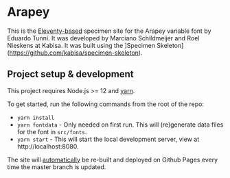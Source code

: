 # Arapey

This is the [Eleventy-based](https://www.11ty.dev/) specimen site for the Arapey variable font by Eduardo Tunni. It was developed by Marciano Schildmeijer and Roel Nieskens at Kabisa. It was built using the ]Specimen Skeleton](https://github.com/kabisa/specimen-skeleton).

## Project setup & development

This project requires Node.js >= 12 and [yarn](https://yarnpkg.com/).

To get started, run the following commands from the root of the repo:

- `yarn install`
- `yarn fontdata` - Only needed on first run. This will (re)generate data files for the font in `src/fonts`.
- `yarn start` - This will start the local development server, view at http://localhost:8080.

The site will [automatically](./.github/workflows/ci.yml) be re-built and deployed on Github Pages every time the master branch is updated.
